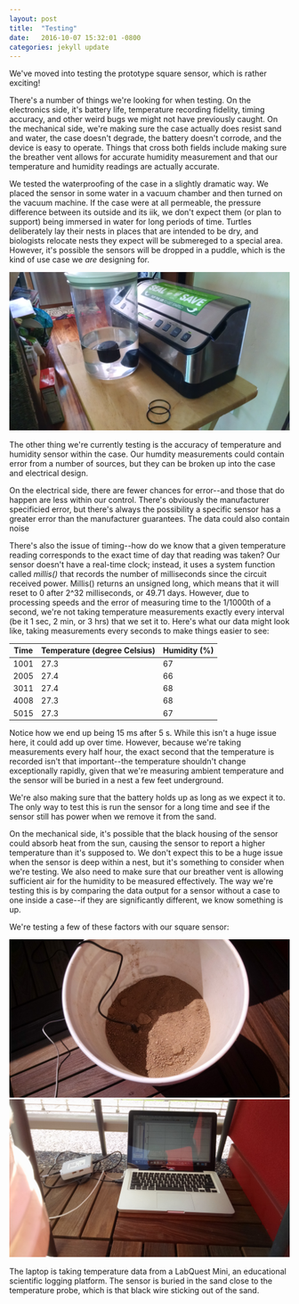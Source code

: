 ```yaml
---
layout: post
title:  "Testing"
date:   2016-10-07 15:32:01 -0800
categories: jekyll update
---
```

We've moved into testing the prototype square sensor, which is rather exciting! 

There's a number of things we're looking for when testing. On the electronics side, it's battery life, temperature recording fidelity, timing accuracy, and other weird bugs we might not have previously caught. On the mechanical side, we're making sure the case actually does resist sand and water, the case doesn't degrade, the battery doesn't corrode, and the device is easy to operate. Things that cross both fields include making sure the breather vent allows for accurate humidity measurement and that our temperature and humidity readings are actually accurate.

We tested the waterproofing of the case in a slightly dramatic way. We placed the sensor in some water in a vacuum chamber and then turned on the vacuum machine. If the case were at all permeable, the pressure difference between its outside and its iik, we don't expect them (or plan to support) being immersed in water for long periods of time. Turtles deliberately lay their nests in places that are intended to be dry, and biologists relocate nests they expect will be submereged to a special area. However, it's possible the sensors will be dropped in a puddle, which is the kind of use case we _are_ designing for. 

![Vacuum Testing Water Setup](/assets/vacuumwatersetup.jpg "Vacuum testing water setup")

The other thing we're currently testing is the accuracy of temperature and humidity sensor within the case. Our humdity measurements could contain error from a number of sources, but they can be broken up into the case and electrical design. 

On the electrical side, there are fewer chances for error--and those that do happen are less within our control. There's obviously the manufacturer specificied error, but there's always the possibility a specific sensor has a greater error than the manufacturer guarantees. The data could also contain noise

There's also the issue of timing--how do we know that a given temperature reading corresponds to the exact time of day that reading was taken? Our sensor doesn't have a real-time clock; instead, it uses a system function called _millis()_ that records the number of milliseconds since the circuit received power. Millis() returns an unsigned long, which means that it will reset to 0 after 2^32 milliseconds, or 49.71 days. However, due to processing speeds and the error of measuring time to the 1/1000th of a second, we're not taking temperature measurements exactly every interval (be it 1 sec, 2 min, or 3 hrs) that we set it to. Here's what our data might look like, taking measurements every seconds to make things easier to see:

| Time | Temperature (degree Celsius) | Humidity (%)
--- | --- | ---
| 1001 | 27.3 | 67
| 2005 | 27.4 | 66
| 3011 | 27.4 | 68
| 4008 | 27.3 | 68
| 5015 | 27.3 | 67

Notice how we end up being 15 ms after 5 s. While this isn't a huge issue here, it could add up over time. However, because we're taking measurements every half hour, the exact second that the temperature is recorded isn't that important--the temperature shouldn't change exceptionally rapidly, given that we're measuring ambient temperature and the sensor will be buried in a nest a few feet underground.

We're also making sure that the battery holds up as long as we expect it to. The only way to test this is run the sensor for a long time and see if the sensor still has power when we remove it from the sand.

On the mechanical side, it's possible that the black housing of the sensor could absorb heat from the sun, causing the sensor to report a higher temperature than it's supposed to. We don't expect this to be a huge issue when the sensor is deep within a nest, but it's something to consider when we're testing. We also need to make sure that our breather vent is allowing sufficient air for the humidity to be measured effectively. The way we're testing this is by comparing the data output for a sensor without a case to one inside a case--if they are significantly different, we know something is up. 

We're testing a few of these factors with our square sensor:

!["Long Term Test Setup - Bucket"](/assets/longtermtestbucket.jpg "Long Term Test Setup - Bucket")
!["Long Term Test Setup - Laptop"](/assets/longtermtestlaptop.jpg "Long Term Test Setup - Laptop")


The laptop is taking temperature data from a LabQuest Mini, an educational scientific logging platform. The sensor is buried in the sand close to the temperature probe, which is that black wire sticking out of the sand. 
